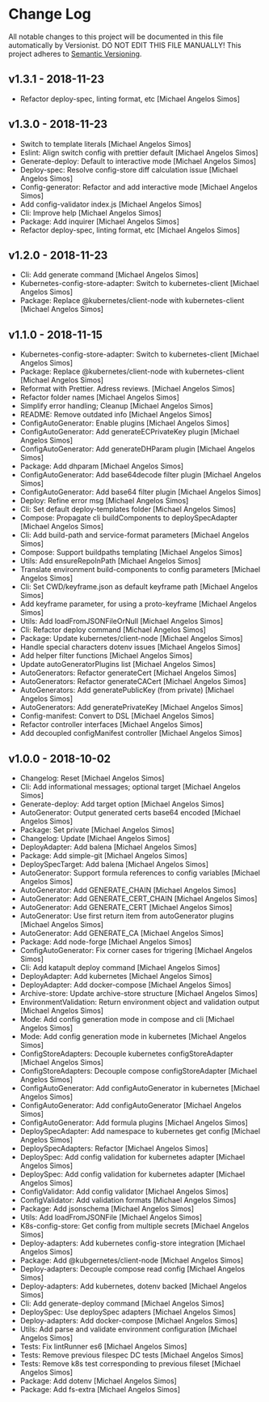 # Change Log

All notable changes to this project will be documented in this file
automatically by Versionist. DO NOT EDIT THIS FILE MANUALLY!
This project adheres to [Semantic Versioning](http://semver.org/).

## v1.3.1 - 2018-11-23

* Refactor deploy-spec, linting format, etc [Michael Angelos Simos]

## v1.3.0 - 2018-11-23

* Switch to template literals [Michael Angelos Simos]
* Eslint: Align switch config with prettier default [Michael Angelos Simos]
* Generate-deploy: Default to interactive mode [Michael Angelos Simos]
* Deploy-spec: Resolve config-store diff calculation issue [Michael Angelos Simos]
* Config-generator: Refactor and add interactive mode [Michael Angelos Simos]
* Add config-validator index.js [Michael Angelos Simos]
* Cli: Improve help [Michael Angelos Simos]
* Package: Add inquirer [Michael Angelos Simos]
* Refactor deploy-spec, linting format, etc [Michael Angelos Simos]

## v1.2.0 - 2018-11-23

* Cli: Add generate command [Michael Angelos Simos]
* Kubernetes-config-store-adapter: Switch to kubernetes-client [Michael Angelos Simos]
* Package: Replace @kubernetes/client-node with kubernetes-client [Michael Angelos Simos]

## v1.1.0 - 2018-11-15

* Kubernetes-config-store-adapter: Switch to kubernetes-client [Michael Angelos Simos]
* Package: Replace @kubernetes/client-node with kubernetes-client [Michael Angelos Simos]
* Reformat with Prettier. Adress reviews. [Michael Angelos Simos]
* Refactor folder names [Michael Angelos Simos]
* Simplify error handling; Cleanup [Michael Angelos Simos]
* README: Remove outdated info [Michael Angelos Simos]
* ConfigAutoGenerator: Enable plugins [Michael Angelos Simos]
* ConfigAutoGenerator: Add generateECPrivateKey plugin [Michael Angelos Simos]
* ConfigAutoGenerator: Add generateDHParam plugin [Michael Angelos Simos]
* Package: Add dhparam [Michael Angelos Simos]
* ConfigAutoGenerator: Add base64decode filter plugin [Michael Angelos Simos]
* ConfigAutoGenerator: Add base64 filter plugin [Michael Angelos Simos]
* Deploy: Refine error msg [Michael Angelos Simos]
* Cli: Set default deploy-templates folder [Michael Angelos Simos]
* Compose: Propagate cli buildComponents to deploySpecAdapter [Michael Angelos Simos]
* Cli: Add build-path and service-format parameters [Michael Angelos Simos]
* Compose: Support buildpaths templating [Michael Angelos Simos]
* Utils: Add ensureRepoInPath [Michael Angelos Simos]
* Translate environment build-components to config parameters [Michael Angelos Simos]
* Cli: Set CWD/keyframe.json as default keyframe path [Michael Angelos Simos]
* Add keyframe parameter, for using a proto-keyframe [Michael Angelos Simos]
* Utils: Add loadFromJSONFileOrNull [Michael Angelos Simos]
* Cli: Refactor deploy command [Michael Angelos Simos]
* Package: Update kubernetes/client-node [Michael Angelos Simos]
* Handle special characters dotenv issues [Michael Angelos Simos]
* Add helper filter functions [Michael Angelos Simos]
* Update autoGeneratorPlugins list [Michael Angelos Simos]
* AutoGenerators: Refactor generateCert [Michael Angelos Simos]
* AutoGenerators: Refactor generateCACert [Michael Angelos Simos]
* AutoGenerators: Add generatePublicKey (from private) [Michael Angelos Simos]
* AutoGenerators: Add generatePrivateKey [Michael Angelos Simos]
* Config-manifest: Convert to DSL [Michael Angelos Simos]
* Refactor controller interfaces [Michael Angelos Simos]
* Add decoupled configManifest controller [Michael Angelos Simos]

## v1.0.0 - 2018-10-02

* Changelog: Reset [Michael Angelos Simos]
* Cli: Add informational messages; optional target [Michael Angelos Simos]
* Generate-deploy: Add target option [Michael Angelos Simos]
* AutoGenerator: Output generated certs base64 encoded [Michael Angelos Simos]
* Package: Set private [Michael Angelos Simos]
* Changelog: Update [Michael Angelos Simos]
* DeployAdapter: Add balena [Michael Angelos Simos]
* Package: Add simple-git [Michael Angelos Simos]
* DeploySpecTarget: Add balena [Michael Angelos Simos]
* AutoGenerator: Support formula references to config variables [Michael Angelos Simos]
* AutoGenerator: Add GENERATE_CHAIN [Michael Angelos Simos]
* AutoGenerator: Add GENERATE_CERT_CHAIN [Michael Angelos Simos]
* AutoGenerator: Add GENERATE_CERT [Michael Angelos Simos]
* AutoGenerator: Use first return item from autoGenerator plugins [Michael Angelos Simos]
* AutoGenerator: Add GENERATE_CA [Michael Angelos Simos]
* Package: Add node-forge [Michael Angelos Simos]
* ConfigAutoGenerator: Fix corner cases for trigering [Michael Angelos Simos]
* Cli: Add katapult deploy command [Michael Angelos Simos]
* DeployAdapter: Add kubernetes [Michael Angelos Simos]
* DeployAdapter: Add docker-compose [Michael Angelos Simos]
* Archive-store: Update archive-store structure [Michael Angelos Simos]
* EnvironmentValidation: Return environment object and validation output [Michael Angelos Simos]
* Mode: Add config generation mode in compose and cli [Michael Angelos Simos]
* Mode: Add config generation mode in kubernetes [Michael Angelos Simos]
* ConfigStoreAdapters: Decouple kubernetes configStoreAdapter [Michael Angelos Simos]
* ConfigStoreAdapters: Decouple compose configStoreAdapter [Michael Angelos Simos]
* ConfigAutoGenerator: Add configAutoGenerator in kubernetes [Michael Angelos Simos]
* ConfigAutoGenerator: Add configAutoGenerator [Michael Angelos Simos]
* ConfigAutoGenerator: Add formula plugins [Michael Angelos Simos]
* DeploySpecAdapter: Add namespace to kubernetes get config [Michael Angelos Simos]
* DeploySpecAdapters: Refactor [Michael Angelos Simos]
* DeploySpec: Add config validation for kubernetes adapter [Michael Angelos Simos]
* DeploySpec: Add config validation for kubernetes adapter [Michael Angelos Simos]
* ConfigValidator: Add config validator [Michael Angelos Simos]
* ConfigValidator: Add validation formats [Michael Angelos Simos]
* Package: Add jsonschema [Michael Angelos Simos]
* Utils: Add loadFromJSONFile [Michael Angelos Simos]
* K8s-config-store: Get config from multiple secrets [Michael Angelos Simos]
* Deploy-adapters: Add kubernetes config-store integration [Michael Angelos Simos]
* Package: Add @kubgernetes/client-node [Michael Angelos Simos]
* Deploy-adapters: Decouple compose read config [Michael Angelos Simos]
* Deploy-adapters: Add kubernetes, dotenv backed [Michael Angelos Simos]
* Cli: Add generate-deploy command [Michael Angelos Simos]
* DeploySpec: Use deploySpec adapters [Michael Angelos Simos]
* Deploy-adapters: Add docker-compose [Michael Angelos Simos]
* Utils: Add parse and validate environment configuration [Michael Angelos Simos]
* Tests: Fix lintRunner es6 [Michael Angelos Simos]
* Tests: Remove previous filespec DC tests [Michael Angelos Simos]
* Tests: Remove k8s test corresponding to previous fileset [Michael Angelos Simos]
* Package: Add dotenv [Michael Angelos Simos]
* Package: Add fs-extra [Michael Angelos Simos]

